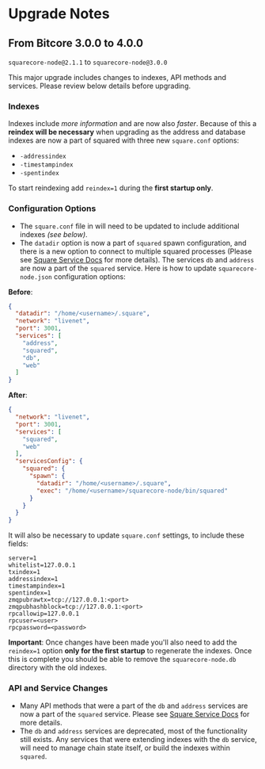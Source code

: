 # Upgrade Notes

## From Bitcore 3.0.0 to 4.0.0

`squarecore-node@2.1.1` to `squarecore-node@3.0.0`

This major upgrade includes changes to indexes, API methods and services. Please review below details before upgrading.

### Indexes

Indexes include *more information* and are now also *faster*. Because of this a **reindex will be necessary** when upgrading as the address and database indexes are now a part of squared with three new `square.conf` options:
- `-addressindex`
- `-timestampindex`
- `-spentindex`

To start reindexing add `reindex=1` during the **first startup only**.

### Configuration Options

- The `square.conf` file in will need to be updated to include additional indexes *(see below)*.
- The `datadir` option is now a part of `squared` spawn configuration, and there is a new option to connect to multiple squared processes (Please see [Square Service Docs](services/squared.md) for more details). The services `db` and `address` are now a part of the `squared` service. Here is how to update `squarecore-node.json` configuration options:

**Before**:
```json
{
  "datadir": "/home/<username>/.square",
  "network": "livenet",
  "port": 3001,
  "services": [
    "address",
    "squared",
    "db",
    "web"
  ]
}
```

**After**:
```json
{
  "network": "livenet",
  "port": 3001,
  "services": [
    "squared",
    "web"
  ],
  "servicesConfig": {
    "squared": {
      "spawn": {
        "datadir": "/home/<username>/.square",
        "exec": "/home/<username>/squarecore-node/bin/squared"
      }
    }
  }
}
```

It will also be necessary to update `square.conf` settings, to include these fields:
```
server=1
whitelist=127.0.0.1
txindex=1
addressindex=1
timestampindex=1
spentindex=1
zmqpubrawtx=tcp://127.0.0.1:<port>
zmqpubhashblock=tcp://127.0.0.1:<port>
rpcallowip=127.0.0.1
rpcuser=<user>
rpcpassword=<password>
```

**Important**: Once changes have been made you'll also need to add the `reindex=1` option **only for the first startup** to regenerate the indexes. Once this is complete you should be able to remove the `squarecore-node.db` directory with the old indexes.

### API and Service Changes
- Many API methods that were a part of the `db` and `address` services are now a part of the `squared` service. Please see [Square Service Docs](docs/services/squared.md) for more details.
- The `db` and `address` services are deprecated, most of the functionality still exists. Any services that were extending indexes with the `db` service, will need to manage chain state itself, or build the indexes within `squared`.